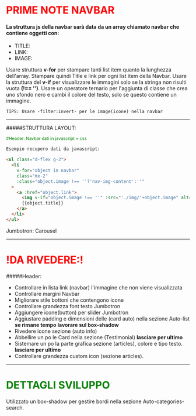 <h1 style="color:red">PRIME NOTE NAVBAR </h1>

#### La struttura js della navbar sarà data da un array chiamato navbar che contiene oggetti con:

- TITLE:
- LINK:
- IMAGE:

Usare struttura **v-for** per stampare tanti list item quanto la lunghezza dell'array.
Stampare quindi Title e link per ogni list item della Navbar.
Usare la struttura del **v-if** per visualizzare le immagini solo se la stringa non risulti vuota **(!== '')**.
Usare un operatore ternario per l'aggiunta di classe che crea uno sfondo nero e cambi il colore del testo, solo se questo contiene un immagine.

```
TIPS: Usare -filter:invert- per le image(icone) nella navbar
```

---

#####STRUTTURA LAYOUT:

<small style="color:green">#Header: Navbar dati in javascript + css</small>

```html
Esempio recupero dati da javascript:

<ul class="d-flex g-2">
  <li
    v-for="object in navbar"
    class="mx-2"
    :class="object.image !== ''?'nav-img-content':''"
  >
    <a :href="object.link">
      <img v-if="object.image !== ''" :src="'./img/'+object.image" alt="logo" />
      {{object.title}}
    </a>
  </li>
</ul>
```

Jumbotron: Carousel

---

<h1 style="color:red">!DA RIVEDERE:! </h1>
#####Header:

- Controllare in lista link (navbar) l'immagine che non viene visualizzata
- Controllare margini Navbar
- Migliorare stile bottoni che contengono icone
- Controllare grandezza font testo Jumbotron
- Aggiungere icone(button) per slider Jumbotron
- Aggiustare padding e dimensioni delle (card auto) nella sezione Auto-list **se rimane tempo lavorare sul box-shadow**
- Rivedere icone sezione (auto info)
- Abbellire un po le Card nella sezione (Testimonial) **lasciare per ultimo**
- Sistemare un po la parte grafica sezione (articles), colore e tipo testo. **lasciare per ultimo**
- Controllare grandezza custom icon (sezione articles).

---

<h1 style="color:green">DETTAGLI SVILUPPO </h1>
Utilizzato un box-shadow per gestire bordi nella sezione Auto-categories-search.
